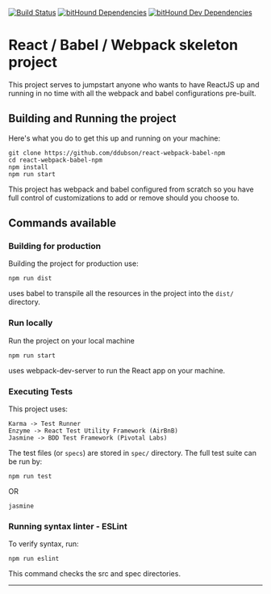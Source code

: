 [![Build Status](https://travis-ci.org/ddubson/react-webpack-babel-npm.svg?branch=master)](https://travis-ci.org/ddubson/react-webpack-babel-npm)
[![bitHound Dependencies](https://www.bithound.io/github/ddubson/react-webpack-babel-npm/badges/dependencies.svg)](https://www.bithound.io/github/ddubson/react-webpack-babel-npm/master/dependencies/npm)
[![bitHound Dev Dependencies](https://www.bithound.io/github/ddubson/react-webpack-babel-npm/badges/devDependencies.svg)](https://www.bithound.io/github/ddubson/react-webpack-babel-npm/master/dependencies/npm)

# React / Babel / Webpack skeleton project

This project serves to jumpstart anyone who wants to have ReactJS up and running in no time with all the webpack and babel configurations pre-built.


## Building and Running the project

Here's what you do to get this up and running on your machine:

```
git clone https://github.com/ddubson/react-webpack-babel-npm
cd react-webpack-babel-npm
npm install
npm run start
```

This project has webpack and babel configured from scratch so you have full control of customizations to add or remove should you choose to.

## Commands available

### Building for production

Building the project for production use:

`npm run dist`

uses babel to transpile all the resources in the project into the `dist/` directory.

### Run locally

Run the project on your local machine

`npm run start`

uses webpack-dev-server to run the React app on your machine.

### Executing Tests

This project uses:

```
Karma -> Test Runner 
Enzyme -> React Test Utility Framework (AirBnB)
Jasmine -> BDD Test Framework (Pivotal Labs)
```

The test files (or `specs`) are stored in `spec/` directory. The full test suite can be run by:

`npm run test`

OR

`jasmine`

### Running syntax linter - ESLint

To verify syntax, run:

`npm run eslint`

This command checks the src and spec directories.

---
